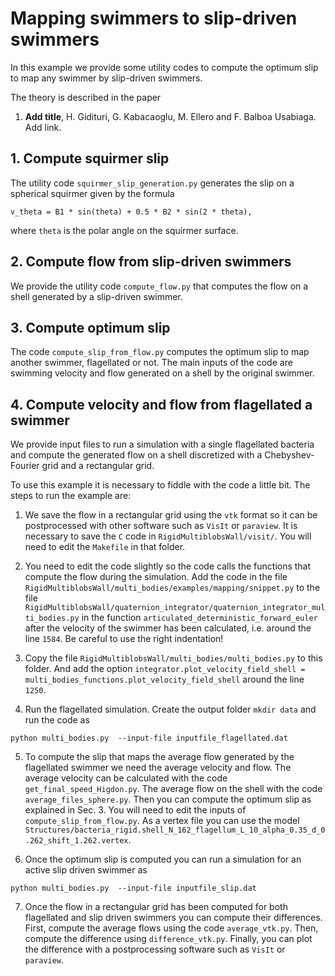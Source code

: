 # Mapping swimmers to slip-driven swimmers
In this example we provide some utility codes to compute the optimum slip to map any swimmer by slip-driven swimmers.

The theory is described in the paper

1. **Add title**, H. Gidituri, G. Kabacaoglu, M. Ellero and F. Balboa Usabiaga. Add link.


## 1. Compute squirmer slip
The utility code `squirmer_slip_generation.py` generates the slip on a spherical squirmer given by the formula

```
v_theta = B1 * sin(theta) + 0.5 * B2 * sin(2 * theta),
```

where `theta` is the polar angle on the squirmer surface.


## 2. Compute flow from slip-driven swimmers
We provide the utility code `compute_flow.py` that computes the flow on a shell generated by a slip-driven swimmer.


## 3. Compute optimum slip
The code `compute_slip_from_flow.py` computes the optimum slip to map another swimmer, flagellated or not.
The main inputs of the code are swimming velocity and flow generated on a shell by the original swimmer.

## 4. Compute velocity and flow from flagellated a swimmer
We provide input files to run a simulation with a single flagellated bacteria and compute the generated flow on a shell
discretized with a Chebyshev-Fourier grid and a rectangular grid.

To use this example it is necessary to fiddle with the code a little bit.
The steps to run the example are:

1. We save the flow in a rectangular grid using the `vtk` format so it can be postprocessed with other software such as `VisIt` or `paraview`.
It is necessary to save the `C` code in `RigidMultiblobsWall/visit/`. You will need to edit the `Makefile` in that folder.

2. You need to edit the code slightly so the code calls the functions that compute the flow during the simulation.
Add the code in the file `RigidMultiblobsWall/multi_bodies/examples/mapping/snippet.py` to the file
`RigidMultiblobsWall/quaternion_integrator/quaternion_integrator_multi_bodies.py` in the function `articulated_deterministic_forward_euler`
after the velocity of the swimmer has been calculated, i.e. around the line `1584`.
Be careful to use the right indentation!

3. Copy the file `RigidMultiblobsWall/multi_bodies/multi_bodies.py` to this folder.
And add the option `integrator.plot_velocity_field_shell = multi_bodies_functions.plot_velocity_field_shell` around the line `1250`.

4. Run the flagellated simulation. Create the output folder `mkdir data` and run the code as

```
python multi_bodies.py  --input-file inputfile_flagellated.dat
```

5. To compute the slip that maps the average flow generated by the flagellated swimmer we need the average velocity and flow.
The average velocity can be calculated with the code `get_final_speed_Higdon.py`.
The average flow on the shell with the code `average_files_sphere.py`.
Then you can compute the optimum slip as explained in Sec. 3.
You will need to edit the inputs of `compute_slip_from_flow.py`.
As a vertex file you can use the model `Structures/bacteria_rigid.shell_N_162_flagellum_L_10_alpha_0.35_d_0.262_shift_1.262.vertex`.

6. Once the optimum slip is computed you can run a simulation for an active slip driven swimmer as

```
python multi_bodies.py  --input-file inputfile_slip.dat
```

7. Once the flow in a rectangular grid has been computed for both flagellated and slip driven swimmers you can compute their differences.
First, compute the average flows using the code `average_vtk.py`.
Then, compute the difference using `difference_vtk.py`.
Finally, you can plot the difference with a postprocessing software such as `VisIt` or `paraview`.










